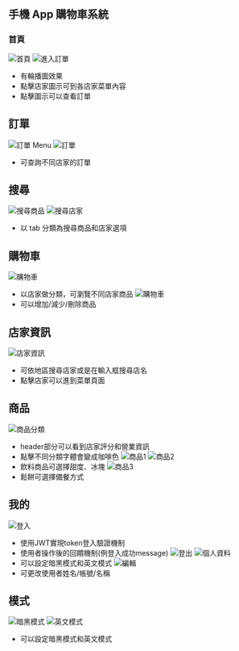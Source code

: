 ## 手機 App 購物車系統

### 首頁
![首頁](/src/assets/images/home.png)
![進入訂單](/src/assets/images/orderenter.png)
* 有輪播圖效果
* 點擊店家圖示可到各店家菜單內容
* 點擊圖示可以查看訂單

## 訂單
![訂單 Menu](/src/assets/images/orderMenu.png)
![訂單](/src/assets/images/orders.png)
* 可查詢不同店家的訂單

## 搜尋
![搜尋商品](/src/assets/images/searchproduct.png)
![搜尋店家](/src/assets/images/searchstore.png)
* 以 tab 分類為搜尋商品和店家選項


## 購物車
![購物車](/src/assets/images/cart.png)
* 以店家做分類，可瀏覽不同店家商品
![購物車](/src/assets/images/carts.png)
* 可以增加/減少/刪除商品

## 店家資訊
![店家資訊](/src/assets/images/store.png)
* 可依地區搜尋店家或是在輸入框搜尋店名
* 點擊店家可以進到菜單頁面


## 商品
![商品分類](/src/assets/images/products2.png)
* header部分可以看到店家評分和營業資訊
* 點擊不同分類字體會變成咖啡色
![商品1](/src/assets/images/product.png)
![商品2](/src/assets/images/product2.png)
* 飲料商品可選擇甜度、冰塊
![商品3](/src/assets/images/product3.png)
* 鬆餅可選擇備餐方式


## 我的
![登入](/src/assets/images/login.png)
* 使用JWT實現token登入驗證機制
* 使用者操作後的回饋機制(例登入成功message)
![登出](/src/assets/images/logout.png)
![個人資料](/src/assets/images/personal.png)
* 可以設定暗黑模式和英文模式
![編輯](/src/assets/images/personalEdit.png)
* 可更改使用者姓名/帳號/名稱



## 模式
![暗黑模式](/src/assets/images/dark.png)
![英文模式](/src/assets/images/english.png)
* 可以設定暗黑模式和英文模式
